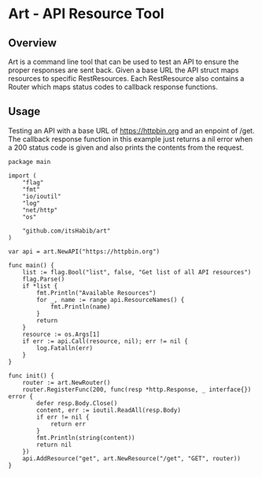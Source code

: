 # Art - API Resource Tool

## Overview
Art is a command line tool that can be used to test an API to ensure the proper
responses are sent back. Given a base URL the API struct maps resources to specific
RestResources. Each RestResource also contains a Router which maps status codes to
callback response functions. 

## Usage
Testing an API with a base URL of https://httpbin.org and an enpoint of /get.
The callback response function in this example just returns a nil error when a 200 status code
is given and also prints the contents from the request. 

```golang
package main

import (
	"flag"
	"fmt"
	"io/ioutil"
	"log"
	"net/http"
	"os"

	"github.com/itsHabib/art"
)

var api = art.NewAPI("https://httpbin.org")

func main() {
	list := flag.Bool("list", false, "Get list of all API resources")
	flag.Parse()
	if *list {
		fmt.Println("Available Resources")
		for _, name := range api.ResourceNames() {
			fmt.Println(name)
		}
		return
	}
	resource := os.Args[1]
	if err := api.Call(resource, nil); err != nil {
		log.Fatalln(err)
	}
}

func init() {
	router := art.NewRouter()
	router.RegisterFunc(200, func(resp *http.Response, _ interface{}) error {
		defer resp.Body.Close()
		content, err := ioutil.ReadAll(resp.Body)
		if err != nil {
			return err
		}
		fmt.Println(string(content))
		return nil
	})
	api.AddResource("get", art.NewResource("/get", "GET", router))
}
```